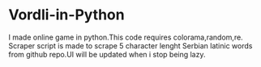 # Vordli-in-Python
I made online game in python.This code requires colorama,random,re. Scraper script is made to scrape 5 character lenght Serbian latinic words from github repo.UI will be updated when i stop being lazy.
